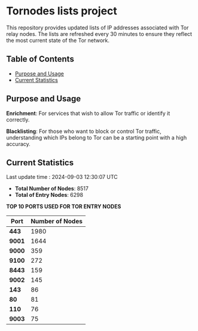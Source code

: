 # Tornodes lists project

This repository provides updated lists of IP addresses associated with Tor relay nodes. The lists are refreshed every 30 minutes to ensure they reflect the most current state of the Tor network.

## Table of Contents

- [Purpose and Usage](#purpose-and-usage)
- [Current Statistics](#current-statistics)


## Purpose and Usage

**Enrichment**: For services that wish to allow Tor traffic or identify it correctly.

**Blacklisting**: For those who want to block or control Tor traffic, understanding which IPs belong to Tor can be a starting point with a high accuracy.

## Current Statistics

Last update time : 2024-09-03 12:30:07 UTC

- **Total Number of Nodes**: 8517
- **Total of Entry Nodes**: 6298

**TOP 10 PORTS USED FOR TOR ENTRY NODES**

| **Port** | **Number of Nodes** |
|------|-----------------|
| **443**   | 1980  |
| **9001**   | 1644  |
| **9000**   | 359  |
| **9100**   | 272  |
| **8443**   | 159  |
| **9002**   | 145  |
| **143**   | 86  |
| **80**   | 81  |
| **110**   | 76  |
| **9003**   | 75  |

